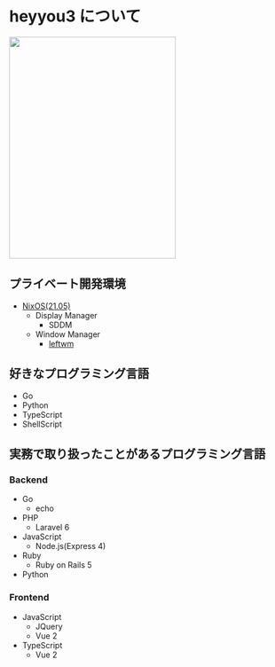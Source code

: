 # heyyou3 について

<img src="./images/mygopher.png" width="300px" height="400px">

## プライベート開発環境

- [NixOS(21.05)](https://nixos.org/)
    - Display Manager
        - SDDM
    - Window Manager
        - [leftwm](https://github.com/leftwm/leftwm)

## 好きなプログラミング言語

- Go
- Python
- TypeScript
- ShellScript

## 実務で取り扱ったことがあるプログラミング言語

### Backend

- Go
    - echo
- PHP
    - Laravel 6
- JavaScript
    - Node.js(Express 4)
- Ruby
    - Ruby on Rails 5
- Python

### Frontend

- JavaScript
    - JQuery
    - Vue 2
- TypeScript
    - Vue 2
